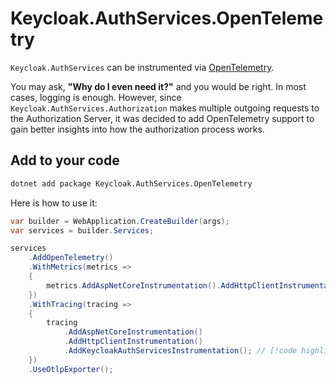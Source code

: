 # Keycloak.AuthServices.OpenTelemetry

`Keycloak.AuthServices` can be instrumented via [OpenTelemetry](https://opentelemetry.io/docs/languages/net/getting-started/).

You may ask, **"Why do I even need it?"** and you would be right. In most cases, logging is enough. However, since `Keycloak.AuthServices.Authorization` makes multiple outgoing requests to the Authorization Server, it was decided to add OpenTelemetry support to gain better insights into how the authorization process works.

## Add to your code

```bash
dotnet add package Keycloak.AuthServices.OpenTelemetry
```

Here is how to use it:

```csharp
var builder = WebApplication.CreateBuilder(args);
var services = builder.Services;

services
    .AddOpenTelemetry()
    .WithMetrics(metrics =>
    {
        metrics.AddAspNetCoreInstrumentation().AddHttpClientInstrumentation();
    })
    .WithTracing(tracing =>
    {
        tracing
            .AddAspNetCoreInstrumentation()
            .AddHttpClientInstrumentation()
            .AddKeycloakAuthServicesInstrumentation(); // [!code highlight]
    })
    .UseOtlpExporter();
```
